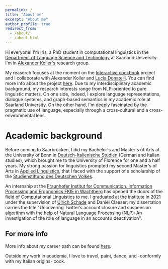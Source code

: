 ```yaml
---
permalink: /
title: "About me"
excerpt: "About me"
author_profile: true
redirect_from: 
  - /about/
  - /about.html
---
```


Hi everyone!
I'm Iris, a PhD student in computational linguistics in the [Department of Language Science and Technology](https://www.uni-saarland.de/en/department/lst.html) at Saarland University. I'm in [Alexander Koller's](https://www.coli.uni-saarland.de/~koller/) research group. 

My reaserch focuses at the moment on the [Interactive cookbook](https://github.com/interactive-cookbook) project and I collaborate with Alexander Koller and [Lucia Donatelli](http://luciadonatelli.georgetown.domains/). You can find more info about the project [here](https://saarland-informatics-campus.de/en/piece-of-news/interactive-cookbook/). Due to my interdisciplinary academic background, my research interests range from  NLP-oriented to pure linguistic matters. On one side, indeed, I explore language representations, dialogue systems, and graph-based semantics in my academic role at Saarland University. On the other hand, I'm deeply fascinated by the pragmatic use of language, especially through a cross-cultural and a cross-environmental lens.


Academic background
======
Before coming to Saarbrücken, I did my Bachelor's and Master's of Arts at the University of Bonn in [Deutsch-Italienische Studien](https://www.deutsch-italienische-studien.uni-bonn.de/) (German and Italian studies), which brought me to the University of Florence for one and a half years. My strong passion for linguistics prompted my second Master's of Arts in [Applied Linguistics](https://www.uni-bonn.de/en/studying/degree-programs/degree-programs-a-z/applied-linguistics-ma), that I faced with the support of a scholarship of the [Studienstiftung des Deutschen Volkes](https://www.studienstiftung.de/). 

An internship at the [Fraunhofer Institut for Communication, Information Processing and Ergonomics FKIE in Wachtberg](https://www.fkie.fraunhofer.de/) has opened the doors of the field of Computational Linguistics to me. I graduated at the institute in 2021 under the supervision of [Ulrich Schade](https://www.fraunhofer-innovisions.de/experten/ulrich-schade/) and Daniel Claeser; my dissertation carries the title "Uncovering Twitter’s account closure and suspension algorithm with the help of Natural Language Processing (NLP): An investigation of the role of language in an account’s deactivation".


For more info
------
More info about my career path can be found [here](https://www.linkedin.com/in/iris-ferrazzo-6bbb0518b/).

Outside my work in academia, I love to travel, paint, dance, and -conformly with my Italian origins- cook. 


